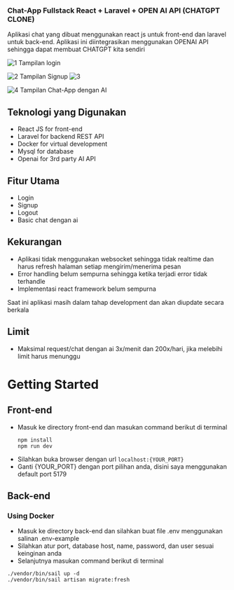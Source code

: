 ### Chat-App Fullstack React + Laravel + OPEN AI API (CHATGPT CLONE)
Aplikasi chat yang dibuat menggunakan react js untuk front-end dan laravel untuk back-end. Aplikasi ini diintegrasikan menggunakan OPENAI API sehingga dapat membuat CHATGPT kita sendiri

![1](https://github.com/adityaakmalazhari/chat-app-fullstack/assets/93767825/cfa7060e-bc9f-44e3-b0b8-a6d3e4a0bd84)
Tampilan login

![2](https://github.com/adityaakmalazhari/chat-app-fullstack/assets/93767825/6f0c2f4d-1221-4f6f-a7c7-6a0cd4e93cdc)
Tampilan Signup
![3](https://github.com/adityaakmalazhari/chat-app-fullstack/assets/93767825/7edbc2a7-898c-4fcb-9a5b-34a8ab8f9bd8)

![4](https://github.com/adityaakmalazhari/chat-app-fullstack/assets/93767825/aa5f185d-8041-4fe4-a6d7-c0d56e607378)
Tampilan Chat-App dengan AI

## Teknologi yang Digunakan
- React JS for front-end
- Laravel for backend REST API
- Docker for virtual development
- Mysql for database
- Openai for 3rd party AI API

## Fitur Utama
- Login
- Signup
- Logout
- Basic chat dengan ai

## Kekurangan
- Aplikasi tidak menggunakan websocket sehingga tidak realtime dan harus refresh halaman setiap mengirim/menerima pesan
- Error handling belum sempurna sehingga ketika terjadi error tidak terhandle
- Implementasi react framework belum sempurna

Saat ini aplikasi masih dalam tahap development dan akan diupdate secara berkala

## Limit
- Maksimal request/chat dengan ai 3x/menit dan 200x/hari, jika melebihi limit harus menunggu

# Getting Started
## Front-end
- Masuk ke directory front-end dan masukan command berikut di terminal
  ```
  npm install
  npm run dev
  ```
- Silahkan buka browser dengan url ```localhost:{YOUR_PORT}```
- Ganti {YOUR_PORT} dengan port pilihan anda, disini saya menggunakan default port 5179

## Back-end
### Using Docker
- Masuk ke directory back-end dan silahkan buat file .env menggunakan salinan .env-example
- Silahkan atur port, database host, name, password, dan user sesuai keinginan anda
- Selanjutnya masukan command berikut di terminal
```
./vendor/bin/sail up -d
./vendor/bin/sail artisan migrate:fresh
```
